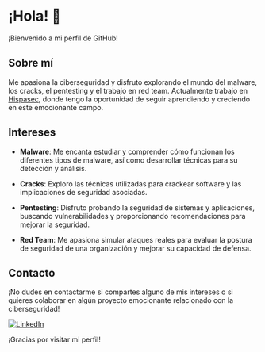 # ¡Hola! 👋

¡Bienvenido a mi perfil de GitHub!

## Sobre mí

Me apasiona la ciberseguridad y disfruto explorando el mundo del malware, los cracks, el pentesting y el trabajo en red team. Actualmente trabajo en [Hispasec](https://www.hispasec.com/), donde tengo la oportunidad de seguir aprendiendo y creciendo en este emocionante campo.

## Intereses

- **Malware**: Me encanta estudiar y comprender cómo funcionan los diferentes tipos de malware, así como desarrollar técnicas para su detección y análisis.
  
- **Cracks**: Exploro las técnicas utilizadas para crackear software y las implicaciones de seguridad asociadas.

- **Pentesting**: Disfruto probando la seguridad de sistemas y aplicaciones, buscando vulnerabilidades y proporcionando recomendaciones para mejorar la seguridad.

- **Red Team**: Me apasiona simular ataques reales para evaluar la postura de seguridad de una organización y mejorar su capacidad de defensa.

## Contacto

¡No dudes en contactarme si compartes alguno de mis intereses o si quieres colaborar en algún proyecto emocionante relacionado con la ciberseguridad!

[![LinkedIn](https://img.shields.io/badge/-LinkedIn-blue?style=flat-square&logo=linkedin&logoColor=white)](https://www.linkedin.com/in/tu-usuario-de-linkedin)

¡Gracias por visitar mi perfil!
